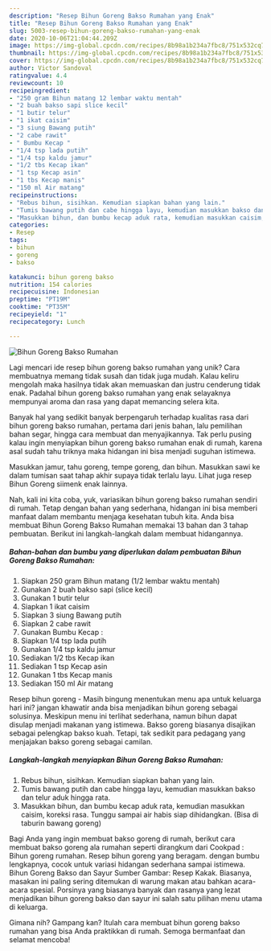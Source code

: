 ```yaml
---
description: "Resep Bihun Goreng Bakso Rumahan yang Enak"
title: "Resep Bihun Goreng Bakso Rumahan yang Enak"
slug: 5003-resep-bihun-goreng-bakso-rumahan-yang-enak
date: 2020-10-06T21:04:44.209Z
image: https://img-global.cpcdn.com/recipes/8b98a1b234a7fbc8/751x532cq70/bihun-goreng-bakso-rumahan-foto-resep-utama.jpg
thumbnail: https://img-global.cpcdn.com/recipes/8b98a1b234a7fbc8/751x532cq70/bihun-goreng-bakso-rumahan-foto-resep-utama.jpg
cover: https://img-global.cpcdn.com/recipes/8b98a1b234a7fbc8/751x532cq70/bihun-goreng-bakso-rumahan-foto-resep-utama.jpg
author: Victor Sandoval
ratingvalue: 4.4
reviewcount: 10
recipeingredient:
- "250 gram Bihun matang 12 lembar waktu mentah"
- "2 buah bakso sapi slice kecil"
- "1 butir telur"
- "1 ikat caisim"
- "3 siung Bawang putih"
- "2 cabe rawit"
- " Bumbu Kecap "
- "1/4 tsp lada putih"
- "1/4 tsp kaldu jamur"
- "1/2 tbs Kecap ikan"
- "1 tsp Kecap asin"
- "1 tbs Kecap manis"
- "150 ml Air matang"
recipeinstructions:
- "Rebus bihun, sisihkan. Kemudian siapkan bahan yang lain."
- "Tumis bawang putih dan cabe hingga layu, kemudian masukkan bakso dan telur aduk hingga rata."
- "Masukkan bihun, dan bumbu kecap aduk rata, kemudian masukkan caisim, koreksi rasa. Tunggu sampai air habis siap dihidangkan. (Bisa di taburin bawang goreng)"
categories:
- Resep
tags:
- bihun
- goreng
- bakso

katakunci: bihun goreng bakso 
nutrition: 154 calories
recipecuisine: Indonesian
preptime: "PT19M"
cooktime: "PT35M"
recipeyield: "1"
recipecategory: Lunch

---
```



![Bihun Goreng Bakso Rumahan](https://img-global.cpcdn.com/recipes/8b98a1b234a7fbc8/751x532cq70/bihun-goreng-bakso-rumahan-foto-resep-utama.jpg)

Lagi mencari ide resep bihun goreng bakso rumahan yang unik? Cara membuatnya memang tidak susah dan tidak juga mudah. Kalau keliru mengolah maka hasilnya tidak akan memuaskan dan justru cenderung tidak enak. Padahal bihun goreng bakso rumahan yang enak selayaknya mempunyai aroma dan rasa yang dapat memancing selera kita.

Banyak hal yang sedikit banyak berpengaruh terhadap kualitas rasa dari bihun goreng bakso rumahan, pertama dari jenis bahan, lalu pemilihan bahan segar, hingga cara membuat dan menyajikannya. Tak perlu pusing kalau ingin menyiapkan bihun goreng bakso rumahan enak di rumah, karena asal sudah tahu triknya maka hidangan ini bisa menjadi suguhan istimewa.

Masukkan jamur, tahu goreng, tempe goreng, dan bihun. Masukkan sawi ke dalam tumisan saat tahap akhir supaya tidak terlalu layu. Lihat juga resep Bihun Goreng siimenk enak lainnya.


Nah, kali ini kita coba, yuk, variasikan bihun goreng bakso rumahan sendiri di rumah. Tetap dengan bahan yang sederhana, hidangan ini bisa memberi manfaat dalam membantu menjaga kesehatan tubuh kita. Anda bisa membuat Bihun Goreng Bakso Rumahan memakai 13 bahan dan 3 tahap pembuatan. Berikut ini langkah-langkah dalam membuat hidangannya.

<!--inarticleads1-->

##### Bahan-bahan dan bumbu yang diperlukan dalam pembuatan Bihun Goreng Bakso Rumahan:

1. Siapkan 250 gram Bihun matang (1/2 lembar waktu mentah)
1. Gunakan 2 buah bakso sapi (slice kecil)
1. Gunakan 1 butir telur
1. Siapkan 1 ikat caisim
1. Siapkan 3 siung Bawang putih
1. Siapkan 2 cabe rawit
1. Gunakan  Bumbu Kecap :
1. Siapkan 1/4 tsp lada putih
1. Gunakan 1/4 tsp kaldu jamur
1. Sediakan 1/2 tbs Kecap ikan
1. Sediakan 1 tsp Kecap asin
1. Gunakan 1 tbs Kecap manis
1. Sediakan 150 ml Air matang


Resep bihun goreng - Masih bingung menentukan menu apa untuk keluarga hari ini? jangan khawatir anda bisa menjadikan bihun goreng sebagai solusinya. Meskipun menu ini terlihat sederhana, namun bihun dapat disulap menjadi makanan yang istimewa. Bakso goreng biasanya disajikan sebagai pelengkap bakso kuah. Tetapi, tak sedikit para pedagang yang menjajakan bakso goreng sebagai camilan. 

<!--inarticleads2-->

##### Langkah-langkah menyiapkan Bihun Goreng Bakso Rumahan:

1. Rebus bihun, sisihkan. Kemudian siapkan bahan yang lain.
1. Tumis bawang putih dan cabe hingga layu, kemudian masukkan bakso dan telur aduk hingga rata.
1. Masukkan bihun, dan bumbu kecap aduk rata, kemudian masukkan caisim, koreksi rasa. Tunggu sampai air habis siap dihidangkan. (Bisa di taburin bawang goreng)


Bagi Anda yang ingin membuat bakso goreng di rumah, berikut cara membuat bakso goreng ala rumahan seperti dirangkum dari Cookpad : Bihun goreng rumahan. Resep bihun goreng yang beragam. dengan bumbu lengkapnya, cocok untuk variasi hidangan sederhana sampai istimewa. Bihun Goreng Bakso dan Sayur Sumber Gambar: Resep Kakak. Biasanya, masakan ini paling sering ditemukan di warung makan atau bahkan acara-acara spesial. Porsinya yang biasanya banyak dan rasanya yang lezat menjadikan bihun goreng bakso dan sayur ini salah satu pilihan menu utama di keluarga. 

Gimana nih? Gampang kan? Itulah cara membuat bihun goreng bakso rumahan yang bisa Anda praktikkan di rumah. Semoga bermanfaat dan selamat mencoba!
